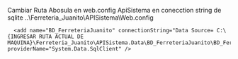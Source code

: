 Cambiar Ruta Abosula en web.config ApiSistema en conecction string de sqlite
..\Ferreteria_Juanito\APISistema\Web.config
  <connectionStrings>
	
	  <add name="BD_FerreteriaJuanito" connectionString="Data Source= C:\{INGRESAR RUTA ACTUAL DE MAQUINA}\Ferreteria_Juanito\APISistema.Data\BD_FerreteriaJuanito\BD_FerreteriaJuanito.db;Version=3;" providerName="System.Data.SqlClient" />
  </connectionStrings>
